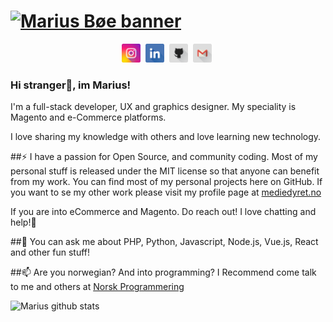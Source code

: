 # [![Marius Bøe banner](https://scontent.fosl1-1.fna.fbcdn.net/v/t31.0-8/10683547_10154629708425034_811960025700288847_o.jpg?_nc_cat=110&_nc_sid=19026a&_nc_ohc=zsdIPYk1KxwAX-5ELnj&_nc_ht=scontent.fosl1-1.fna&oh=d9ec29521c18b1b22dd9041dccb173a7&oe=5F58F423)](https://mediedyret.no)

<p align='center'>
<a href="https://instagram.com/mawhface"><img height="30" src="https://github.com/kmoberg/kmoberg/blob/master/icons/instagram.png?raw=true"></a>&nbsp;
<a href="https://linkedin.com/in/mariusboe"><img height="30" src="https://github.com/kmoberg/kmoberg/blob/master/icons/linkedin.png?raw=true"></a>&nbsp;
<a href="https://github.com/mariusboe"><img height="30" src="https://github.com/kmoberg/kmoberg/blob/master/icons/github.png?raw=true"></a>&nbsp;
<a href="mailto:marius@mediedyret.no"><img height="30" src="https://github.com/kmoberg/kmoberg/blob/master/icons/email.png?raw=true"></a>&nbsp;
</p>


### Hi stranger🤘, im Marius!

I'm a full-stack developer, UX and graphics designer.
My speciality is Magento and e-Commerce platforms.

I love sharing my knowledge with others and love learning new technology.

##⚡
I have a passion for Open Source, and community coding. Most of my personal stuff is released under the MIT license so that anyone can benefit from my work. You can find most of my personal projects here on GitHub. If you want to se my other work please visit my profile page at [mediedyret.no](mediedyret.no)

If you are into eCommerce and Magento. Do reach out! I love chatting and help!🎉

##💬
You can ask me about PHP, Python, Javascript, Node.js, Vue.js, React and other fun stuff!

##📫
Are you norwegian? And into programming? I Recommend come talk to me and others at [Norsk Programmering](https://discord.gg/z5TXt2J)


![Marius github stats](https://github-readme-stats.vercel.app/api?username=mariusboe&show_icons=true)
